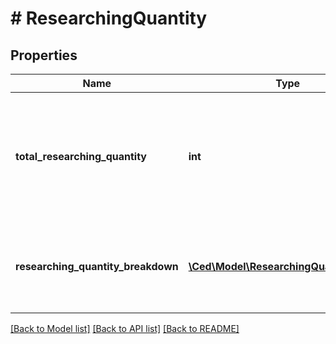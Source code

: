 # # ResearchingQuantity

## Properties

Name | Type | Description | Notes
------------ | ------------- | ------------- | -------------
**total_researching_quantity** | **int** | The total number of units currently being researched in Amazon&#39;s fulfillment network. | [optional]
**researching_quantity_breakdown** | [**\Ced\Model\ResearchingQuantityEntry[]**](ResearchingQuantityEntry.md) | A list of quantity details for items currently being researched. | [optional]

[[Back to Model list]](../../README.md#models) [[Back to API list]](../../README.md#endpoints) [[Back to README]](../../README.md)
